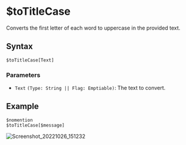 # $toTitleCase
Converts the first letter of each word to uppercase in the provided text.

## Syntax
```
$toTitleCase[Text]
```

### Parameters
- `Text` `(Type: String || Flag: Emptiable)`: The text to convert.

## Example
```
$nomention
$toTitleCase[$message]
```
![Screenshot_20221026_151232](https://user-images.githubusercontent.com/95774950/197995207-d7e45a80-88a8-4daa-918e-810efd84ce45.png)
